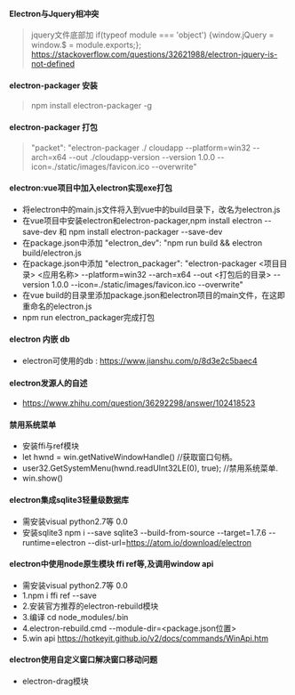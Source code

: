 #### Electron与Jquery相冲突

> jquery文件底部加 if(typeof module === 'object') {window.jQuery = window.$ = module.exports;};
> https://stackoverflow.com/questions/32621988/electron-jquery-is-not-defined


#### electron-packager 安装

> npm install electron-packager -g

#### electron-packager 打包

> "packet": "electron-packager ./ cloudapp --platform=win32 --arch=x64 --out ./cloudapp-version --version 1.0.0 --icon=./static/images/favicon.ico --overwrite"

#### electron:vue项目中加入electron实现exe打包

* 将electron中的main.js文件将入到vue中的build目录下，改名为electron.js
* 在vue项目中安装electron和electron-packager,npm install electron --save-dev 和 npm install electron-packager --save-dev
* 在package.json中添加 "electron_dev": "npm run build && electron build/electron.js
* 在package.json中添加 "electron_packager": "electron-packager <项目目录> <应用名称> --platform=win32 --arch=x64 --out <打包后的目录> --version 1.0.0 --icon=./static/images/favicon.ico --overwrite"
* 在vue build的目录里添加package.json和electron项目的main文件，在这即重命名的electron.js
* npm run electron_packager完成打包

#### electron 内嵌 db

* electron可使用的db : https://www.jianshu.com/p/8d3e2c5baec4

#### electron发源人的自述

* https://www.zhihu.com/question/36292298/answer/102418523

#### 禁用系统菜单
* 安装ffi与ref模块
* let hwnd = win.getNativeWindowHandle() //获取窗口句柄。
* user32.GetSystemMenu(hwnd.readUInt32LE(0), true); //禁用系统菜单.
* win.show()

#### electron集成sqlite3轻量级数据库
* 需安装visual python2.7等 0.0
* 安装sqlite3  npm i --save sqlite3 --build-from-source --target=1.7.6 --runtime=electron --dist-url=https://atom.io/download/electron


#### electron中使用node原生模块 ffi ref等,及调用window api
* 需安装visual python2.7等 0.0
* 1.npm i ffi ref --save
* 2.安装官方推荐的electron-rebuild模块
* 3.编译  cd node_modules/.bin 
* 4.electron-rebuild.cmd --module-dir=<package.json位置>
* 5.win api https://hotkeyit.github.io/v2/docs/commands/WinApi.htm

#### electron使用自定义窗口解决窗口移动问题
* electron-drag模块
